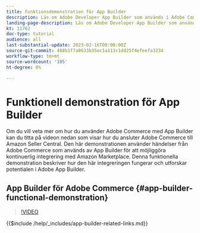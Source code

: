 ```yaml
---
title: Funktionsdemonstration för App Builder
description: Läs om Adobe Developer App Builder som används i Adobe Commerce i en teknisk demonstration
landing-page-description: Läs om Adobe Developer App Builder som används i Adobe Commerce i en teknisk demonstration
kt: 11762
doc-type: tutorial
audience: all
last-substantial-update: 2023-02-16T00:00:00Z
source-git-commit: 488b1f7a8633b35ec1a113c1dd25f4efeefa3234
workflow-type: tm+mt
source-wordcount: '105'
ht-degree: 0%

---
```



# Funktionell demonstration för App Builder

Om du vill veta mer om hur du använder Adobe Commerce med App Builder kan du titta på videon nedan som visar hur du ansluter Adobe Commerce till Amazon Seller Central. Den här demonstrationen använder händelser från Adobe Commerce som används av App Builder för att möjliggöra kontinuerlig integrering med Amazon Marketplace. Denna funktionella demonstration beskriver hur den här integreringen fungerar och utforskar potentialen i Adobe App Builder.

## App Builder för Adobe Commerce {#app-builder-functional-demonstration}

>[!VIDEO](https://video.tv.adobe.com/v/3413502)

{{$include /help/_includes/app-builder-related-links.md}}
